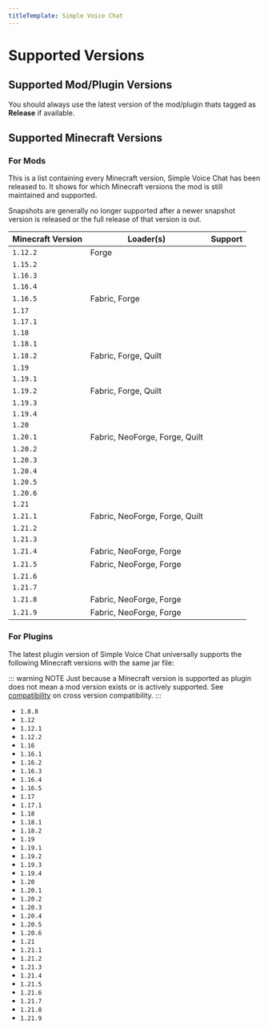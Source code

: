 ```yaml
---
titleTemplate: Simple Voice Chat
---
```


# Supported Versions

## Supported Mod/Plugin Versions

You should always use the latest version of the mod/plugin thats tagged as **Release** if available.

## Supported Minecraft Versions

### For Mods

This is a list containing every Minecraft version, Simple Voice Chat has been released to.
It shows for which Minecraft versions the mod is still maintained and supported.

Snapshots are generally no longer supported after a newer snapshot version is released or the full release of that version is out.

| Minecraft Version | Loader(s)                      | Support                                        |
| ----------------- | ------------------------------ | ---------------------------------------------- |
| `1.12.2`          | Forge                          | <Badge type="tip" text="Actively developed" /> |
| `1.15.2`          |                                | <Badge type="danger" text="No support" />      |
| `1.16.3`          |                                | <Badge type="danger" text="No support" />      |
| `1.16.4`          |                                | <Badge type="danger" text="No support" />      |
| `1.16.5`          | Fabric, Forge                  | <Badge type="tip" text="Actively developed" /> |
| `1.17`            |                                | <Badge type="danger" text="No support" />      |
| `1.17.1`          |                                | <Badge type="danger" text="No support" />      |
| `1.18`            |                                | <Badge type="danger" text="No support" />      |
| `1.18.1`          |                                | <Badge type="danger" text="No support" />      |
| `1.18.2`          | Fabric, Forge, Quilt           | <Badge type="tip" text="Actively developed" /> |
| `1.19`            |                                | <Badge type="danger" text="No support" />      |
| `1.19.1`          |                                | <Badge type="danger" text="No support" />      |
| `1.19.2`          | Fabric, Forge, Quilt           | <Badge type="tip" text="Actively developed" /> |
| `1.19.3`          |                                | <Badge type="danger" text="No support" />      |
| `1.19.4`          |                                | <Badge type="danger" text="No support" />      |
| `1.20`            |                                | <Badge type="danger" text="No support" />      |
| `1.20.1`          | Fabric, NeoForge, Forge, Quilt | <Badge type="tip" text="Actively developed" /> |
| `1.20.2`          |                                | <Badge type="danger" text="No support" />      |
| `1.20.3`          |                                | <Badge type="danger" text="No support" />      |
| `1.20.4`          |                                | <Badge type="danger" text="No support" />      |
| `1.20.5`          |                                | <Badge type="danger" text="No support" />      |
| `1.20.6`          |                                | <Badge type="danger" text="No support" />      |
| `1.21`            |                                | <Badge type="danger" text="No support" />      |
| `1.21.1`          | Fabric, NeoForge, Forge, Quilt | <Badge type="tip" text="Actively developed" /> |
| `1.21.2`          |                                | <Badge type="danger" text="No support" />      |
| `1.21.3`          |                                | <Badge type="danger" text="No support" />      |
| `1.21.4`          | Fabric, NeoForge, Forge        | <Badge type="tip" text="Actively developed" /> |
| `1.21.5`          | Fabric, NeoForge, Forge        | <Badge type="tip" text="Actively developed" /> |
| `1.21.6`          |                                | <Badge type="danger" text="No support" />      |
| `1.21.7`          |                                | <Badge type="danger" text="No support" />      |
| `1.21.8`          | Fabric, NeoForge, Forge        | <Badge type="tip" text="Actively developed" /> |
| `1.21.9`          | Fabric, NeoForge, Forge        | <Badge type="tip" text="Actively developed" /> |

### For Plugins

The latest plugin version of Simple Voice Chat universally supports the following Minecraft versions with the same jar file:

::: warning NOTE
Just because a Minecraft version is supported as plugin does not mean a mod version exists or is actively supported.
See [compatibility](compatibility) on cross version compatibility.
:::

- `1.8.8`
- `1.12`
- `1.12.1`
- `1.12.2`
- `1.16`
- `1.16.1`
- `1.16.2`
- `1.16.3`
- `1.16.4`
- `1.16.5`
- `1.17`
- `1.17.1`
- `1.18`
- `1.18.1`
- `1.18.2`
- `1.19`
- `1.19.1`
- `1.19.2`
- `1.19.3`
- `1.19.4`
- `1.20`
- `1.20.1`
- `1.20.2`
- `1.20.3`
- `1.20.4`
- `1.20.5`
- `1.20.6`
- `1.21`
- `1.21.1`
- `1.21.2`
- `1.21.3`
- `1.21.4`
- `1.21.5`
- `1.21.6`
- `1.21.7`
- `1.21.8`
- `1.21.9`
